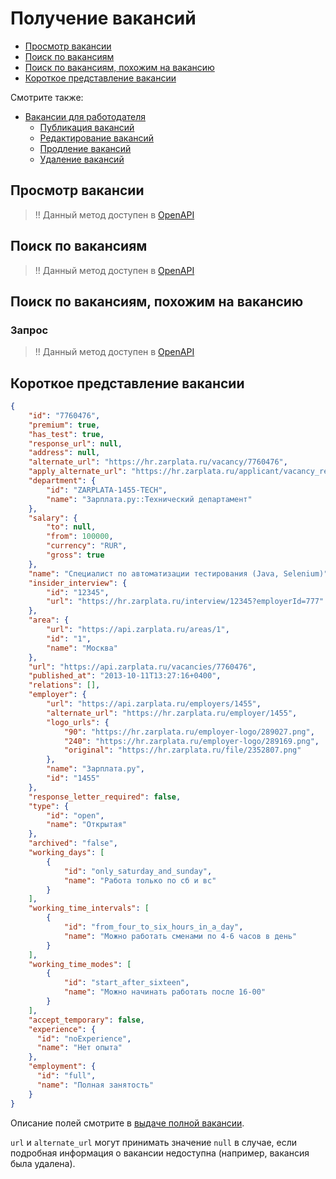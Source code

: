 # Получение вакансий

* [Просмотр вакансии](#item)
* [Поиск по вакансиям](#search)
* [Поиск по вакансиям, похожим на вакансию](https://api.zarplata.ru/openapi/redoc#tag/Poisk-vakansij/operation/get-vacancies-similar-to-vacancy)
* [Короткое представление вакансии](#nano)

Смотрите также:

<a name="creation"></a>
<a name="creation-example"></a>
<a name="creation_fields"></a>
<a name="allow_messages"></a>
<a name="creation-results"></a>
<a name="conditions"></a>
<a name="edit"></a>
<a name="edit_more"></a>
<a name="other-actions"></a>
<a name="prolongate"></a>
<a name="prolongate-info"></a>
<a name="branded-template-field"></a>

* [Вакансии для работодателя](employer_vacancies.md)
  * [Публикация вакансий](employer_vacancies.md#creation)
  * [Редактирование вакансий](employer_vacancies.md#edit)
  * [Продление вакансий](employer_vacancies.md#prolongate)
  * [Удаление вакансий](employer_vacancies.md#hide)


<a name="item"></a>
## Просмотр вакансии

> !! Данный метод доступен в [OpenAPI](https://api.zarplata.ru/openapi/redoc#tag/Vakansii/operation/get-vacancy)

<a name="search"></a>
## Поиск по вакансиям

> !! Данный метод доступен в [OpenAPI](https://api.zarplata.ru/openapi/redoc#tag/Poisk-vakansij/operation/get-vacancies)

<a name="similar"></a>
## Поиск по вакансиям, похожим на вакансию

### Запрос

> !! Данный метод доступен в [OpenAPI](https://api.zarplata.ru/openapi/redoc#tag/Poisk-vakansij/operation/get-vacancies-similar-to-vacancy)

<a name="nano"></a>
## Короткое представление вакансии

```json
{
    "id": "7760476",
    "premium": true,
    "has_test": true,
    "response_url": null,
    "address": null,
    "alternate_url": "https://hr.zarplata.ru/vacancy/7760476",
    "apply_alternate_url": "https://hr.zarplata.ru/applicant/vacancy_response?vacancyId=7760476",
    "department": {
        "id": "ZARPLATA-1455-TECH",
        "name": "Зарплата.ру::Технический департамент"
    },
    "salary": {
        "to": null,
        "from": 100000,
        "currency": "RUR",
        "gross": true
    },
    "name": "Специалист по автоматизации тестирования (Java, Selenium)",
    "insider_interview": {
        "id": "12345",
        "url": "https://hr.zarplata.ru/interview/12345?employerId=777"
    },
    "area": {
        "url": "https://api.zarplata.ru/areas/1",
        "id": "1",
        "name": "Москва"
    },
    "url": "https://api.zarplata.ru/vacancies/7760476",
    "published_at": "2013-10-11T13:27:16+0400",
    "relations": [],
    "employer": {
        "url": "https://api.zarplata.ru/employers/1455",
        "alternate_url": "https://hr.zarplata.ru/employer/1455",
        "logo_urls": {
            "90": "https://hr.zarplata.ru/employer-logo/289027.png",
            "240": "https://hr.zarplata.ru/employer-logo/289169.png",
            "original": "https://hr.zarplata.ru/file/2352807.png"
        },
        "name": "Зарплата.ру",
        "id": "1455"
    },
    "response_letter_required": false,
    "type": {
        "id": "open",
        "name": "Открытая"
    },
    "archived": "false",
    "working_days": [
        {
            "id": "only_saturday_and_sunday",
            "name": "Работа только по сб и вс"
        }
    ],
    "working_time_intervals": [
        {
            "id": "from_four_to_six_hours_in_a_day",
            "name": "Можно работать сменами по 4-6 часов в день"
        }
    ],
    "working_time_modes": [
        {
            "id": "start_after_sixteen",
            "name": "Можно начинать работать после 16-00"
        }
    ],
    "accept_temporary": false,
    "experience": {
      "id": "noExperience",
      "name": "Нет опыта"
    },
    "employment": {
      "id": "full",
      "name": "Полная занятость"
    }
}
```

Описание полей смотрите в [выдаче полной вакансии](#vacancy-fields).

`url` и `alternate_url` могут принимать значение `null` в случае, если подробная
информация о вакансии недоступна (например, вакансия была удалена).
